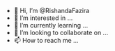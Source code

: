 - 👋 Hi, I’m @RishandaFazira
- 👀 I’m interested in ...
- 🌱 I’m currently learning ...
- 💞️ I’m looking to collaborate on ...
- 📫 How to reach me ...

<!---
RishandaFazira/RishandaFazira is a ✨ special ✨ repository because its `README.md` (this file) appears on your GitHub profile.
You can click the Preview link to take a look at your changes.
--->
